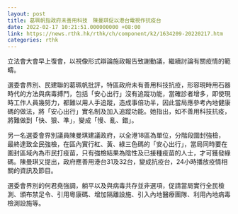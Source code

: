 ```yaml
---
layout: post
title: 葛珮帆指政府未善用科技　陳曼琪促以港台電視作抗疫台
date: 2022-02-17 10:21:51.000000000 +08:00
link: https://news.rthk.hk/rthk/ch/component/k2/1634209-20220217.htm
categories: rthk
---
```


立法會大會早上復會，以視像形式辯論施政報告致謝動議，繼續討論有關疫情的範疇。

選委會界別、民建聯的葛珮帆批評，特區政府未有善用科技抗疫，形容現時用石器時代的方法與病毒搏鬥，包括「安心出行」沒有追蹤功能，當確診者增多，即使現時工作人員幾努力，都難以用人手追蹤，造成事倍功半，因此當局應參考內地健康碼的做法，將「安心出行」實名制及加入追蹤功能。她指出，如不善用科技抗疫，將難做到「快、狠、準」，變成「慢、亂、錯」。

另一名選委會界別議員陳曼琪建議政府，以全港18區為單位，分階段圍封強檢，最終達致全民強檢，在區內實行紅、黃、綠三色碼的「安心出行」，當局同時要在圍封區域內為市民打疫苗，只有強檢結果為陰性及已接種疫苗的人士，才可獲發綠碼。陳曼琪又提出，政府應善用港台31及32台，變成抗疫台，24小時播放疫情相關的資訊及節目。

選委會界別的何君堯強調，躺平以及與病毒共存並非選項，促請當局實行全民檢測、頒布禁足令、引用粵康碼、增加隔離設施、引入內地醫療團隊、利用內地病毒檢測設施等。
